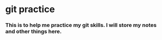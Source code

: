 # git practice
### This is to help me practice my git skills. I will store my notes and other things here.
